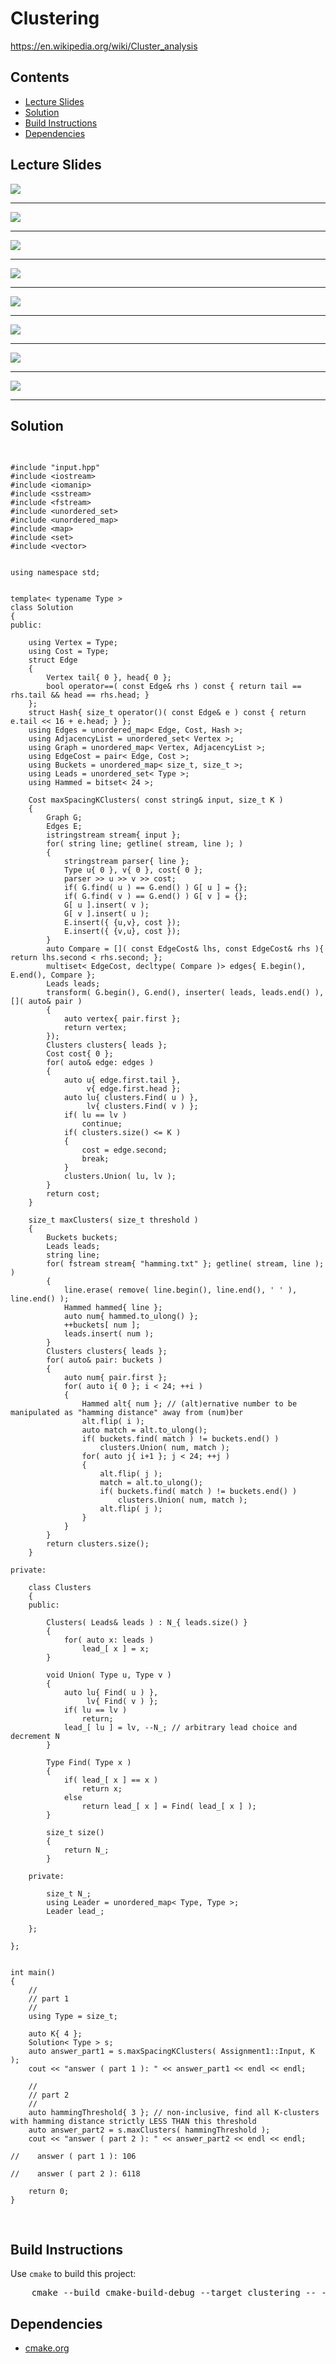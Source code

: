 <h1 id="clustering">Clustering</h1>
<a href="https://en.wikipedia.org/wiki/Cluster_analysis">https://en.wikipedia.org/wiki/Cluster_analysis</a>
<h2>Contents</h2>
<ul>
  <li>
      <a href="#slides">Lecture Slides</a>
  </li>
  <li>
    <a href="#solution">Solution</a>
  </li>
  <li>
    <a href="#build">Build Instructions</a>
  </li>
  <li>
    <a href="#dependencies">Dependencies</a>
  </li>
</ul>

<h2 id="slides">Lecture Slides</h2>
<img src="https://github.com/claytonjwong/Algorithms-Stanford/blob/master/course3/clustering/documentation/clustering_01.png" />
<hr/>
<img src="https://github.com/claytonjwong/Algorithms-Stanford/blob/master/course3/clustering/documentation/clustering_02.png" />
<hr/>
<img src="https://github.com/claytonjwong/Algorithms-Stanford/blob/master/course3/clustering/documentation/clustering_03.png" />
<hr/>
<img src="https://github.com/claytonjwong/Algorithms-Stanford/blob/master/course3/clustering/documentation/clustering_04.png" />
<hr/>
<img src="https://github.com/claytonjwong/Algorithms-Stanford/blob/master/course3/clustering/documentation/clustering_05.png" />
<hr/>
<img src="https://github.com/claytonjwong/Algorithms-Stanford/blob/master/course3/clustering/documentation/clustering_06.png" />
<hr/>
<img src="https://github.com/claytonjwong/Algorithms-Stanford/blob/master/course3/clustering/documentation/clustering_07.png" />
<hr/>
<img src="https://github.com/claytonjwong/Algorithms-Stanford/blob/master/course3/clustering/documentation/clustering_08.png" />
<hr/>

<h2 id="solution">Solution</h2>
<pre>

    #include "input.hpp"
    #include <iostream>
    #include <iomanip>
    #include <sstream>
    #include <fstream>
    #include <unordered_set>
    #include <unordered_map>
    #include <map>
    #include <set>
    #include <vector>
    
    
    using namespace std;
    
    
    template< typename Type >
    class Solution
    {
    public:
    
        using Vertex = Type;
        using Cost = Type;
        struct Edge
        {
            Vertex tail{ 0 }, head{ 0 };
            bool operator==( const Edge& rhs ) const { return tail == rhs.tail && head == rhs.head; }
        };
        struct Hash{ size_t operator()( const Edge& e ) const { return e.tail << 16 + e.head; } };
        using Edges = unordered_map< Edge, Cost, Hash >;
        using AdjacencyList = unordered_set< Vertex >;
        using Graph = unordered_map< Vertex, AdjacencyList >;
        using EdgeCost = pair< Edge, Cost >;
        using Buckets = unordered_map< size_t, size_t >;
        using Leads = unordered_set< Type >;
        using Hammed = bitset< 24 >;
    
        Cost maxSpacingKClusters( const string& input, size_t K )
        {
            Graph G;
            Edges E;
            istringstream stream{ input };
            for( string line; getline( stream, line ); )
            {
                stringstream parser{ line };
                Type u{ 0 }, v{ 0 }, cost{ 0 };
                parser >> u >> v >> cost;
                if( G.find( u ) == G.end() ) G[ u ] = {};
                if( G.find( v ) == G.end() ) G[ v ] = {};
                G[ u ].insert( v );
                G[ v ].insert( u );
                E.insert({ {u,v}, cost });
                E.insert({ {v,u}, cost });
            }
            auto Compare = []( const EdgeCost& lhs, const EdgeCost& rhs ){ return lhs.second < rhs.second; };
            multiset< EdgeCost, decltype( Compare )> edges{ E.begin(), E.end(), Compare };
            Leads leads;
            transform( G.begin(), G.end(), inserter( leads, leads.end() ), []( auto& pair )
            {
                auto vertex{ pair.first };
                return vertex;
            });
            Clusters clusters{ leads };
            Cost cost{ 0 };
            for( auto& edge: edges )
            {
                auto u{ edge.first.tail },
                     v{ edge.first.head };
                auto lu{ clusters.Find( u ) },
                     lv{ clusters.Find( v ) };
                if( lu == lv )
                    continue;
                if( clusters.size() <= K )
                {
                    cost = edge.second;
                    break;
                }
                clusters.Union( lu, lv );
            }
            return cost;
        }
    
        size_t maxClusters( size_t threshold )
        {
            Buckets buckets;
            Leads leads;
            string line;
            for( fstream stream{ "hamming.txt" }; getline( stream, line ); )
            {
                line.erase( remove( line.begin(), line.end(), ' ' ), line.end() );
                Hammed hammed{ line };
                auto num{ hammed.to_ulong() };
                ++buckets[ num ];
                leads.insert( num );
            }
            Clusters clusters{ leads };
            for( auto& pair: buckets )
            {
                auto num{ pair.first };
                for( auto i{ 0 }; i < 24; ++i )
                {
                    Hammed alt{ num }; // (alt)ernative number to be manipulated as "hamming distance" away from (num)ber
                    alt.flip( i );
                    auto match = alt.to_ulong();
                    if( buckets.find( match ) != buckets.end() )
                        clusters.Union( num, match );
                    for( auto j{ i+1 }; j < 24; ++j )
                    {
                        alt.flip( j );
                        match = alt.to_ulong();
                        if( buckets.find( match ) != buckets.end() )
                            clusters.Union( num, match );
                        alt.flip( j );
                    }
                }
            }
            return clusters.size();
        }
    
    private:
    
        class Clusters
        {
        public:
    
            Clusters( Leads& leads ) : N_{ leads.size() }
            {
                for( auto x: leads )
                    lead_[ x ] = x;
            }
    
            void Union( Type u, Type v )
            {
                auto lu{ Find( u ) },
                     lv{ Find( v ) };
                if( lu == lv )
                    return;
                lead_[ lu ] = lv, --N_; // arbitrary lead choice and decrement N
            }
    
            Type Find( Type x )
            {
                if( lead_[ x ] == x )
                    return x;
                else
                    return lead_[ x ] = Find( lead_[ x ] );
            }
    
            size_t size()
            {
                return N_;
            }
    
        private:
    
            size_t N_;
            using Leader = unordered_map< Type, Type >;
            Leader lead_;
    
        };
    
    };
    
    
    int main()
    {
        //
        // part 1
        //
        using Type = size_t;
    
        auto K{ 4 };
        Solution< Type > s;
        auto answer_part1 = s.maxSpacingKClusters( Assignment1::Input, K );
        cout << "answer ( part 1 ): " << answer_part1 << endl << endl;
    
        //
        // part 2
        //
        auto hammingThreshold{ 3 }; // non-inclusive, find all K-clusters with hamming distance strictly LESS THAN this threshold
        auto answer_part2 = s.maxClusters( hammingThreshold );
        cout << "answer ( part 2 ): " << answer_part2 << endl << endl;
    
    //    answer ( part 1 ): 106
    
    //    answer ( part 2 ): 6118
    
        return 0;
    }

</pre>

<h2 id="build">Build Instructions</h2>
<p>Use <code>cmake</code> to build this project:</p>

<pre>
    cmake --build cmake-build-debug --target clustering -- -j 4
</pre>

<h2 id="dependencies">Dependencies</h2>
<ul>
  <li>
    <a href="https://cmake.org/">cmake.org</a>
  </li>
</ul>

</body>
</html>